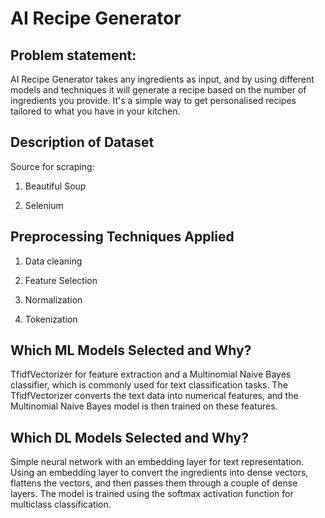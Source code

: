 # AI Recipe Generator

## Problem statement:

AI Recipe Generator takes any ingredients as input, and by using different models and techniques it will generate a recipe based on the number of ingredients you provide.
It's a simple way to get personalised recipes tailored to what you have in your kitchen.

## Description of Dataset

Source for scraping:

1) Beautiful Soup

2) Selenium

## Preprocessing Techniques Applied

1) Data cleaning

2) Feature Selection

3) Normalization

4) Tokenization   

## Which ML Models Selected and Why?

TfidfVectorizer for feature extraction and a Multinomial Naive Bayes classifier, which is commonly used for text classification tasks.
The TfidfVectorizer converts the text data into numerical features, and the Multinomial Naive Bayes model is then trained on these features.

## Which DL Models Selected and Why? 

Simple neural network with an embedding layer for text representation.
Using an embedding layer to convert the ingredients into dense vectors, flattens the vectors, and then passes them through a couple of dense layers. The model is trained using the softmax activation function for multiclass classification.

